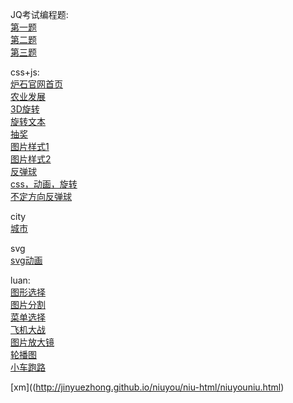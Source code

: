 
JQ考试编程题:<br/>
[第一题](http://jinyuezhong.github.io/考试大题/10-12-考试.html)<br/>
[第二题](http://jinyuezhong.github.io/考试大题/10-12-考试2.html)<br/>
[第三题](http://jinyuezhong.github.io/考试大题/10-12-考试3.html)<br/>


css+js:<br/>
[炉石官网首页](http://jinyuezhong.github.io/css.js/lushi/lushi.html)<br/>
[农业发展](http://jinyuezhong.github.io/Agricultural/html/Home.html)<br/>
[3D旋转](http://jinyuezhong.github.io/css.js/lianshi/3Dxuanzhuan.html)<br/>
[旋转文本](http://jinyuezhong.github.io/css.js/lianshi/xuanzhuan.html)<br/>
[抽奖](http://jinyuezhong.github.io/css.js/lianshi/chojian)<br/>
[图片样式1](http://jinyuezhong.github.io/css.js/lianshi/tupianscript.html)<br/>
[图片样式2](http://jinyuezhong.github.io/css.js/lianshi/tupianyanshi+css.html)<br/>
[反弹球](http://jinyuezhong.github.io/css.js/tantiao.html)<br/>
[css，动画，旋转](http://jinyuezhong.github.io/css.js/lianshi/10-2-transform.html)<br/>
[不定方向反弹球](http://jinyuezhong.github.io/css.js/lianshi/fangtangqiu.html)<br/>

city<br/>
[城市](http://jinyuezhong.github.io/city/cityxuan.html)<br/>

svg<br/>
[svg动画](http://jinyuezhong.github.io/svg/10-4-SVG.html)<br/>

luan:<br/>
[图形选择](http://jinyuezhong.github.io/luan/图形选择.html)<br/>
[图片分割](http://jinyuezhong.github.io/luan/图片分割.html)<br/>
[菜单选择](http://jinyuezhong.github.io/luan/菜单选择.html)<br/>
[飞机大战](http://jinyuezhong.github.io/luan/飞机大战.html)<br/>
[图片放大镜](http://jinyuezhong.github.io/luan/tupian.html)<br/>
[轮播图](http://jinyuezhong.github.io/luan/lunbo.html)<br/>
[小车跑路](http://jinyuezhong.github.io/luan/小车跑路.html)<br/>

[xm]((http://jinyuezhong.github.io/niuyou/niu-html/niuyouniu.html)

